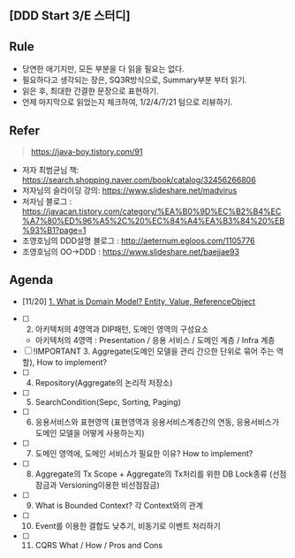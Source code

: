 ## [DDD Start 3/E 스터디]

## Rule

- 당연한 애기지만, 모든 부분을 다 읽을 필요는 없다.
- 필요하다고 생각되는 장은, SQ3R방식으로, Summary부분 부터 읽기.
- 읽은 후, 최대한 간결한 문장으로 표현하기.
- 언제 마지막으로 읽었는지 체크하여, 1/2/4/7/21 텀으로 리뷰하기.

## Refer

> https://java-boy.tistory.com/91

- 저자 최범균님 책: https://search.shopping.naver.com/book/catalog/32456266806
- 저자님의 슬라이딩 강의: https://www.slideshare.net/madvirus
- 저자님 블로그 : https://javacan.tistory.com/category/%EA%B0%9D%EC%B2%B4%EC%A7%80%ED%96%A5%2C%20%EC%84%A4%EA%B3%84%20%EB%93%B1?page=1
- 조영호님의 DDD설명 블로그 : http://aeternum.egloos.com/1105776
- 조영호님의 OO->DDD : https://www.slideshare.net/baejjae93

## Agenda
- [11/20] [1. What is Domain Model? Entity, Value, ReferenceObject](1.DomainModel-Entity-Value.md)
- [ ] 2. 아키텍처의 4영역과 DIP패턴, 도메인 영역의 구성요소
    - 아키텍처의 4영역 : Presentation / 응용 서비스 / 도메인 계층 / Infra 계층
- [ ] !IMPORTANT 3. Aggregate(도메인 모델을 관리 간으한 단위로 묶어 주는 역할), How to implement?
- [ ] 4. Repository(Aggregate의 논리적 저장소)
- [ ] 5. SearchCondition(Sepc, Sorting, Paging)
- [ ] 6. 응용서비스와 표현영역 (표현영역과 응용서비스계층간의 연동, 응용서비스가 도메인 모델을 어떻게 사용하는지)
- [ ] 7. 도메인 영역에, 도메인 서비스가 필요한 이유? How to implement?
- [ ] 8. Aggregate의 Tx Scope + Aggregate의 Tx처리를 위한 DB Lock종류 (선점 잠금과 Versioning이용한 비선점잠금)
- [ ] 9. What is Bounded Context? 각 Context와의 관계
- [ ] 10. Event를 이용한 결합도 낮추기, 비동기로 이벤트 처리하기
- [ ] 11. CQRS What / How / Pros and Cons


